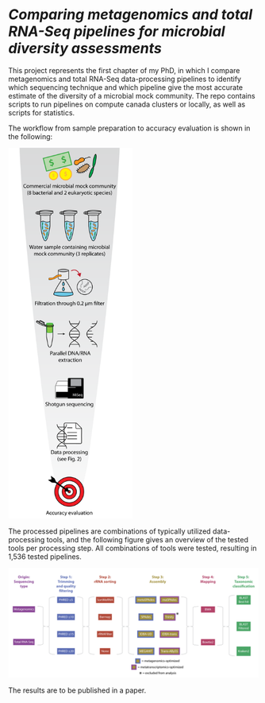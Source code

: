 # *_Comparing metagenomics and total RNA-Seq pipelines for microbial diversity assessments_*
This project represents the first chapter of my PhD, in which I compare metagenomics and total RNA-Seq data-processing pipelines to identify which sequencing technique and which pipeline give the most accurate estimate of the diversity of a microbial mock community.
The repo contains scripts to run pipelines on compute canada clusters or locally, as well as scripts for statistics.

The workflow from sample preparation to accuracy evaluation is shown in the following:

<img src="https://github.com/hempelc/metagenomics-vs-totalRNASeq/blob/master/workflow.png" alt="workflow" width="250"/>

The processed pipelines are combinations of typically utilized data-processing tools, and the following figure gives an overview of the tested tools per processing step. All combinations of tools were tested, resulting in 1,536 tested pipelines.

<img src="https://github.com/hempelc/metagenomics-vs-totalRNASeq/blob/master/pipeline_steps.png" alt="pipelines" width="800"/>

The results are to be published in a paper.
